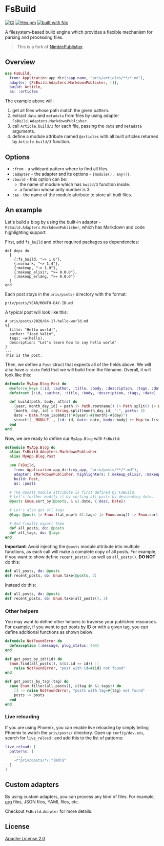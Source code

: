 # FsBuild

[![CI](https://github.com/cozy-elixir/fs_build/actions/workflows/ci.yml/badge.svg)](https://github.com/cozy-elixir/fs_build/actions/workflows/ci.yml)
[![Hex.pm](https://img.shields.io/hexpm/v/fs_build.svg)](https://hex.pm/packages/fs_build)
[![built with Nix](https://img.shields.io/badge/built%20with%20Nix-5277C3?logo=nixos&logoColor=white)](https://builtwithnix.org)

<!-- MDOC -->

A filesystem-based build engine which provides a flexible mechanism for
parsing and processing files.

> This is a fork of [NimblePublisher](https://github.com/dashbitco/nimble_publisher).

## Overview

```elixir
use FsBuild,
  from: Application.app_dir(:app_name, "priv/articles/**/*.md"),
  adapter: {FsBuild.Adapters.MarkdownPublisher, []},
  build: Article,
  as: :articles
```

The example above will:

1. get all files whose path match the given pattern.
2. extract `data` and `metadata` from files by using adapter
   `FsBuild.Adapters.MarkdownPublisher`.
3. call `Article.build/3` for each file, passing the `data` and
   `metadata` arguments.
4. define a module attribute named `@articles` with all built articles
   returned by `Article.build/3` function.

## Options

- `:from` - a wildcard pattern where to find all files.
- `:adapter` - the adapter and its options - `{module(), any()}`.
- `:build` - this option can be:
  - the name of module which has `build/3` function inside.
  - a function whose arity number is 3.
- `:as` - the name of the module attribute to store all built files.

## An example

Let's build a blog by using the built-in adapter -
`FsBuild.Adapters.MarkdownPublisher`, which has Markdown and code
highlighting support.

First, add `fs_build` and other required packages as dependencies:

    def deps do
      [
        {:fs_build, "~> 1.0"},
        {:earmark, "~> 1.4"},
        {:makeup, "~> 1.0"},
        {:makeup_elixir, ">= 0.0.0"},
        {:makeup_erlang, ">= 0.0.0"}
      ]
    end

Each post stays in the `priv/posts/` directory with the format:

    priv/posts/YEAR/MONTH-DAY-ID.md

A typical post will look like this:

    # priv/posts/2020/04-17-hello-world.md
    %{
      title: "Hello world!",
      author: "José Valim",
      tags: ~w(hello),
      description: "Let's learn how to say hello world"
    }
    ---
    This is the post.

Then, we define a `Post` struct that expects all of the fields
above. We will also have a `:date` field that we will build from the
filename. Overall, it will look like this:

```elixir
defmodule MyApp.Blog.Post do
  @enforce_keys [:id, :author, :title, :body, :description, :tags, :date]
  defstruct [:id, :author, :title, :body, :description, :tags, :date]

  def build(path, body, attrs) do
    [year, month_day_id] = path |> Path.rootname() |> Path.split() |> Enum.take(-2)
    [month, day, id] = String.split(month_day_id, "-", parts: 3)
    date = Date.from_iso8601!("#{year}-#{month}-#{day}")
    struct!(__MODULE__, [id: id, date: date, body: body] ++ Map.to_list(attrs))
  end
end
```

Now, we are ready to define our `MyApp.Blog` with `FsBuild`:

```elixir
defmodule MyApp.Blog do
  alias FsBuild.Adapters.MarkdownPublisher
  alias MyApp.Blog.Post

  use FsBuild,
    from: Application.app_dir(:my_app, "priv/posts/**/*.md"),
    adapter: {MarkdownPublisher, highlighters: [:makeup_elixir, :makeup_erlang]},
    build: Post,
    as: :posts

  # The @posts module attribute is first defined by FsBuild.
  # Let's further modify it by sorting all posts by descending date.
  @posts Enum.sort_by(@posts, & &1.date, {:desc, Date})

  # Let's also get all tags
  @tags @posts |> Enum.flat_map(& &1.tags) |> Enum.uniq() |> Enum.sort()

  # And finally export them
  def all_posts, do: @posts
  def all_tags, do: @tags
end
```

**Important**: Avoid injecting the `@posts` module attribute into multiple
functions, as each call will make a complete copy of all posts. For example,
if you want to show define `recent_posts()` as well as `all_posts()`,
**DO NOT** do this:

```elixir
def all_posts, do: @posts
def recent_posts, do: Enum.take(@posts, 3)
```

Instead do this:

```elixir
def all_posts, do: @posts
def recent_posts, do: Enum.take(all_posts(), 3)
```

### Other helpers

You may want to define other helpers to traverse your published resources.
For example, if you want to get posts by ID or with a given tag, you can
define additional functions as shown below:

```elixir
defmodule NotFoundError do
  defexception [:message, plug_status: 404]
end

def get_post_by_id!(id) do
  Enum.find(all_posts(), &(&1.id == id)) ||
    raise NotFoundError, "post with id=#{id} not found"
end

def get_posts_by_tag!(tag) do
  case Enum.filter(all_posts(), &(tag in &1.tags)) do
    [] -> raise NotFoundError, "posts with tag=#{tag} not found"
    posts -> posts
  end
end
```

### Live reloading

If you are using Phoenix, you can enable live reloading by simply telling
Phoenix to watch the `priv/posts/` directory. Open up `config/dev.exs`,
search for `live_reload:` and add this to the list of patterns:

```elixir
live_reload: [
  patterns: [
    ...,
    ~r"priv/posts/*/.*(md)$"
  ]
]
```

## Custom adapters

By using custom adapters, you can process any kind of files. For example,
[org](https://orgmode.org/) files, JSON files, YAML files, etc.

Checkout `FsBuild.Adapter` for more details.

<!-- MDOC -->

## License

[Apache License 2.0](./LICENSE)
